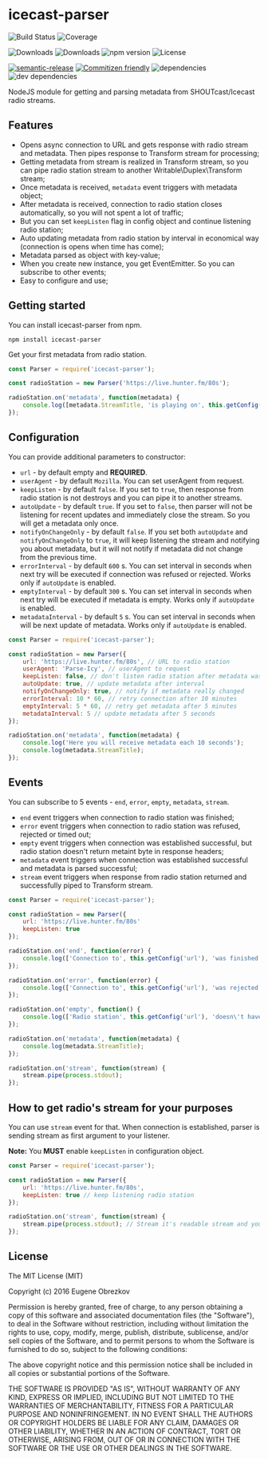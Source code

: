 # icecast-parser

![Build Status](https://img.shields.io/travis/ghaiklor/icecast-parser.svg)
![Coverage](https://img.shields.io/coveralls/ghaiklor/icecast-parser.svg)

![Downloads](https://img.shields.io/npm/dm/icecast-parser.svg)
![Downloads](https://img.shields.io/npm/dt/icecast-parser.svg)
![npm version](https://img.shields.io/npm/v/icecast-parser.svg)
![License](https://img.shields.io/npm/l/icecast-parser.svg)

[![semantic-release](https://img.shields.io/badge/%20%20%F0%9F%93%A6%F0%9F%9A%80-semantic--release-e10079.svg)](https://github.com/semantic-release/semantic-release)
[![Commitizen friendly](https://img.shields.io/badge/commitizen-friendly-brightgreen.svg)](http://commitizen.github.io/cz-cli/)
![dependencies](https://img.shields.io/david/ghaiklor/icecast-parser.svg)
![dev dependencies](https://img.shields.io/david/dev/ghaiklor/icecast-parser.svg)

NodeJS module for getting and parsing metadata from SHOUTcast/Icecast radio streams.

## Features

- Opens async connection to URL and gets response with radio stream and metadata. Then pipes response to Transform stream for processing;
- Getting metadata from stream is realized in Transform stream, so you can pipe radio station stream to another Writable\Duplex\Transform stream;
- Once metadata is received, `metadata` event triggers with metadata object;
- After metadata is received, connection to radio station closes automatically, so you will not spent a lot of traffic;
- But you can set `keepListen` flag in config object and continue listening radio station;
- Auto updating metadata from radio station by interval in economical way (connection is opens when time has come);
- Metadata parsed as object with key-value;
- When you create new instance, you get EventEmitter. So you can subscribe to other events;
- Easy to configure and use;

## Getting started

You can install icecast-parser from npm.

```shell
npm install icecast-parser
```

Get your first metadata from radio station.

```javascript
const Parser = require('icecast-parser');

const radioStation = new Parser('https://live.hunter.fm/80s');

radioStation.on('metadata', function(metadata) {
    console.log([metadata.StreamTitle, 'is playing on', this.getConfig('url')].join(' '));
});
```

## Configuration

You can provide additional parameters to constructor:

- `url` - by default empty and **REQUIRED**.
- `userAgent` - by default `Mozilla`. You can set userAgent from request.
- `keepListen` - by default `false`. If you set to `true`, then response from radio station is not destroys and you can pipe it to another streams.
- `autoUpdate` - by default `true`. If you set to `false`, then parser will not be listening for recent updates and immediately close the stream. So you will get a metadata only once.
- `notifyOnChangeOnly` - by default `false`. If you set both `autoUpdate` and `notifyOnChangeOnly` to `true`, it will keep listening the stream and notifying you about metadata, but it will not notify if metadata did not change from the previous time.
- `errorInterval` - by default `600` s. You can set interval in seconds when next try will be executed if connection was refused or rejected. Works only if `autoUpdate` is enabled.
- `emptyInterval` - by default `300` s. You can set interval in seconds when next try will be executed if metadata is empty. Works only if `autoUpdate` is enabled.
- `metadataInterval` - by default `5` s. You can set interval in seconds when will be next update of metadata. Works only if `autoUpdate` is enabled.

```javascript
const Parser = require('icecast-parser');

const radioStation = new Parser({
    url: 'https://live.hunter.fm/80s', // URL to radio station
    userAgent: 'Parse-Icy', // userAgent to request
    keepListen: false, // don't listen radio station after metadata was received
    autoUpdate: true, // update metadata after interval
    notifyOnChangeOnly: true, // notify if metadata really changed
    errorInterval: 10 * 60, // retry connection after 10 minutes
    emptyInterval: 5 * 60, // retry get metadata after 5 minutes
    metadataInterval: 5 // update metadata after 5 seconds
});

radioStation.on('metadata', function(metadata) {
    console.log('Here you will receive metadata each 10 seconds');
    console.log(metadata.StreamTitle);
});
```

## Events

You can subscribe to 5 events - `end`, `error`, `empty`, `metadata`, `stream`.

- `end` event triggers when connection to radio station was finished;
- `error` event triggers when connection to radio station was refused, rejected or timed out;
- `empty` event triggers when connection was established successful, but radio station doesn't return metaint byte in response headers;
- `metadata` event triggers when connection was established successful and metadata is parsed successful;
- `stream` event triggers when response from radio station returned and successfully piped to Transform stream.

```javascript
const Parser = require('icecast-parser');

const radioStation = new Parser({
    url: 'https://live.hunter.fm/80s'
    keepListen: true
});

radioStation.on('end', function(error) {
    console.log(['Connection to', this.getConfig('url'), 'was finished'].join(' '));
});

radioStation.on('error', function(error) {
    console.log(['Connection to', this.getConfig('url'), 'was rejected'].join(' '));
});

radioStation.on('empty', function() {
    console.log(['Radio station', this.getConfig('url'), 'doesn\'t have metadata'].join(' '));
});

radioStation.on('metadata', function(metadata) {
    console.log(metadata.StreamTitle);
});

radioStation.on('stream', function(stream) {
    stream.pipe(process.stdout);
});
```

## How to get radio's stream for your purposes

You can use `stream` event for that.
When connection is established, parser is sending stream as first argument to your listener.

**Note:** You **MUST** enable `keepListen` in configuration object.

```javascript
const Parser = require('icecast-parser');

const radioStation = new Parser({
    url: 'https://live.hunter.fm/80s',
    keepListen: true // keep listening radio station
});

radioStation.on('stream', function(stream) {
    stream.pipe(process.stdout); // Stream it's readable stream and you can pipe it to any writable stream
});
```

## License

The MIT License (MIT)

Copyright (c) 2016 Eugene Obrezkov

Permission is hereby granted, free of charge, to any person obtaining a copy
of this software and associated documentation files (the "Software"), to deal
in the Software without restriction, including without limitation the rights
to use, copy, modify, merge, publish, distribute, sublicense, and/or sell
copies of the Software, and to permit persons to whom the Software is
furnished to do so, subject to the following conditions:

The above copyright notice and this permission notice shall be included in all
copies or substantial portions of the Software.

THE SOFTWARE IS PROVIDED "AS IS", WITHOUT WARRANTY OF ANY KIND, EXPRESS OR
IMPLIED, INCLUDING BUT NOT LIMITED TO THE WARRANTIES OF MERCHANTABILITY,
FITNESS FOR A PARTICULAR PURPOSE AND NONINFRINGEMENT. IN NO EVENT SHALL THE
AUTHORS OR COPYRIGHT HOLDERS BE LIABLE FOR ANY CLAIM, DAMAGES OR OTHER
LIABILITY, WHETHER IN AN ACTION OF CONTRACT, TORT OR OTHERWISE, ARISING FROM,
OUT OF OR IN CONNECTION WITH THE SOFTWARE OR THE USE OR OTHER DEALINGS IN THE
SOFTWARE.
